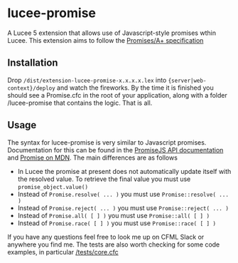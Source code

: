 # lucee-promise

A Lucee 5 extension that allows use of Javascript-style promises wthin Lucee.  This extension aims to follow the [Promises/A+ specification](https://promisesaplus.com/)

## Installation

Drop `/dist/extension-lucee-promise-x.x.x.x.lex` into `{server|web-context}/deploy` and watch the fireworks.  By the time it is finished you should see a Promise.cfc in the root of your application, along with a folder /lucee-promise that contains the logic.  That is all.

## Usage

The syntax for lucee-promise is very similar to Javascript promises.  Documentation for this can be found in the [PromiseJS API documentation](https://www.promisejs.org/api/) and [Promise on MDN](https://developer.mozilla.org/en-US/docs/Web/JavaScript/Reference/Global_Objects/Promise). The main differences are as follows

* In Lucee the promise at present does not automatically update itself with the resolved value.  To retrieve the final value you must use `promise_object.value()`
* Instead of `Promise.resolve( ... )` you must use `Promise::resolve( ... )`
* Instead of `Promise.reject( ... )` you must use `Promise::reject( ... )`
* Instead of `Promise.all( [ ] )` you must use `Promise::all( [ ] )`
* Instead of `Promise.race( [ ] )` you must use `Promise::race( [ ] )`

If you have any questions feel free to look me up on CFML Slack or anywhere you find me.  The tests are also worth checking for some code examples, in particular [/tests/core.cfc](https://github.com/SimonHooker/lucee-promise/blob/master/tests/core.cfc)
